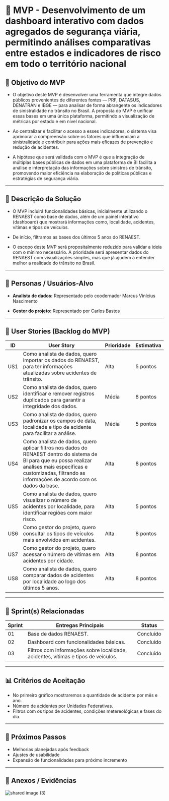 # 📌 MVP - Desenvolvimento de um dashboard interativo com dados agregados de segurança viária, permitindo análises comparativas entre estados e indicadores de risco em todo o território nacional

## 🎯 Objetivo do MVP

- O objetivo deste MVP é desenvolver uma ferramenta que integre dados públicos provenientes de diferentes fontes — PRF, DATASUS, DENATRAN e IBGE — para analisar de forma abrangente os indicadores de sinistralidade no trânsito no Brasil. A proposta do MVP é unificar essas bases em uma única plataforma, permitindo a visualização de métricas por estado e em nível nacional.

- Ao centralizar e facilitar o acesso a esses indicadores, o sistema visa aprimorar a compreensão sobre os fatores que influenciam a sinistralidade e contribuir para ações mais eficazes de prevenção e redução de acidentes.

- A hipótese que será validada com o MVP é que a integração de múltiplas bases públicas de dados em uma plataforma de BI facilita a análise e interpretação das informações sobre sinistros de trânsito, promovendo maior eficiência na elaboração de políticas públicas e estratégias de segurança viária.

---

## 📝 Descrição da Solução
 
- O MVP incluirá funcionalidades básicas, inicialmente utilizando o RENAEST como base de dados, além de um painel interativo (dashboard) que mostrará informações como, localidade, acidentes, vítimas e tipos de veículos.

- De início, filtramos as bases dos últimos 5 anos do RENAEST.
  
- O escopo deste MVP será propositalmente reduzido para validar a ideia com o mínimo necessário. A prioridade será apresentar dados do RENAEST com visualizações simples, mas que já ajudem a entender melhor a realidade do trânsito no Brasil.
---

## 👥 Personas / Usuários-Alvo
- **Analista de dados:** Representado pelo coodernador Marcus Vinícius Nascimento
  
- **Gestor do projeto:** Representado por Carlos Bastos 
---

## 🔑 User Stories (Backlog do MVP)
| ID  | User Story                                                                 | Prioridade | Estimativa |
|-----|-----------------------------------------------------------------------------|------------|------------|
| US1 | Como analista de dados, quero importar os dados do RENAEST, para ter informações atualizadas sobre acidentes de trânsito.        | Alta       | 5 pontos   |
| US2 | Como analista de dados, quero identificar e remover registros duplicados para garantir a integridade dos dados.         | Média      | 8 pontos   |
| US3 | Como analista de dados, quero padronizar os campos de data, localidade e tipo de acidente para facilitar a análise.        | Média       | 5 pontos   |
| US4 | Como analista de dados, quero aplicar filtros nos dados do RENAEST dentro do sistema de BI para que eu possa realizar analises mais especificas e customizadas, filtrando as informações de acordo com os dados da base.         | Alta      | 8 pontos   |
| US5 | Como analista de dados, quero visualizar o número de acidentes por localidade, para identificar regiões com maior risco.        | Alta       | 5 pontos   |
| US6 |Como gestor do projeto, quero consultar os tipos de veículos mais envolvidos em acidentes.    | Alta      | 8 pontos   |
| US7 | Como gestor do projeto, quero acessar o número de vítimas em acidentes por cidade.        | Alta       | 8 pontos   |
| US8 |Como analista de dados, quero comparar dados de acidentes por localidade ao logo dos últimos 5 anos. | Alta      | 8 pontos   |


---

## 📅 Sprint(s) Relacionadas
| Sprint | Entregas Principais                          | Status   |
|--------|----------------------------------------------|----------|
| 01     | Base de dados RENAEST.                        | Concluído|
| 02     | Dashboard com funcionalidades básicas.        | Concluído |
| 03     | Filtros com informações sobre localidade, acidentes, vítimas e tipos de veículos.      | Concluído |


---

## 📊 Critérios de Aceitação
- No primeiro gráfico mostraremos a quantidade de acidente por mês e ano.  
- Número de acidentes por Unidades Federativas.  
- Filtros com os tipos de acidentes, condições metereológicas e fases do dia.  

---

## 🚀 Próximos Passos
- Melhorias planejadas após feedback  
- Ajustes de usabilidade  
- Expansão de funcionalidades para próximo incremento  

---

## 📂 Anexos / Evidências
![shared image (3)](https://github.com/user-attachments/assets/53978041-584f-4c06-8967-7a1591a63f4a)


